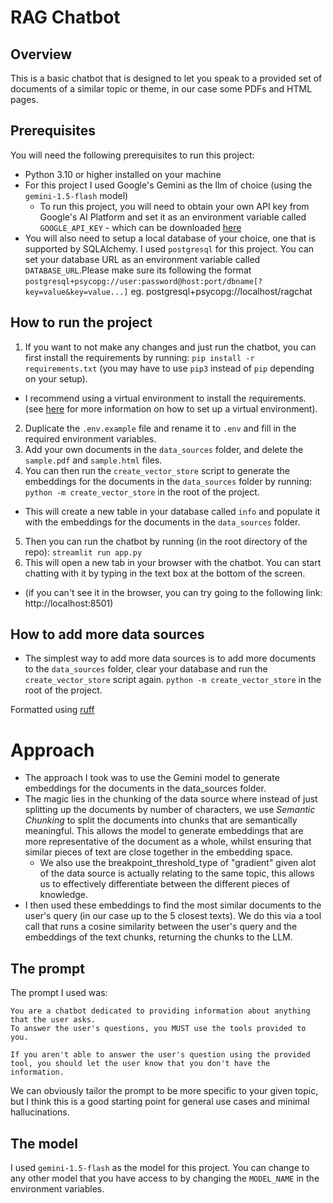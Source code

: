 # RAG Chatbot
## Overview
This is a basic chatbot that is designed to let you speak to a provided set of documents of a similar topic or theme, in our case some PDFs and HTML pages. 

## Prerequisites
You will need the following prerequisites to run this project:
- Python 3.10 or higher installed on your machine
- For this project I used Google's Gemini as the llm of choice (using the `gemini-1.5-flash` model)
  - To run this project, you will need to obtain your own API key from Google's AI Platform and set it as an environment variable called `GOOGLE_API_KEY` - which can be downloaded [here](https://aistudio.google.com/app/apikey)
- You will also need to setup a local database of your choice, one that is supported by SQLAlchemy. I used `postgresql` for this project. You can set your database URL as an environment variable called `DATABASE_URL`.Please make sure its following the format `postgresql+psycopg://user:password@host:port/dbname[?key=value&key=value...]` eg. postgresql+psycopg://localhost/ragchat

## How to run the project
1. If you want to not make any changes and just run the chatbot, you can first install the requirements by running:
  ```pip install -r requirements.txt``` (you may have to use `pip3` instead of `pip` depending on your setup).
  - I recommend using a virtual environment to install the requirements. (see [here](https://docs.python.org/3/library/venv.html) for more information on how to set up a virtual environment).
2. Duplicate the `.env.example` file and rename it to `.env` and fill in the required environment variables.
3. Add your own documents in the `data_sources` folder, and delete the `sample.pdf` and `sample.html` files.
4. You can then run the `create_vector_store` script to generate the embeddings for the documents in the `data_sources` folder by running:
  ```python -m create_vector_store``` in the root of the project.
  - This will create a new table in your database called `info` and populate it with the embeddings for the documents in the `data_sources` folder.
5. Then you can run the chatbot by running (in the root directory of the repo):
  ```streamlit run app.py```
6. This will open a new tab in your browser with the chatbot. You can start chatting with it by typing in the text box at the bottom of the screen.
  - (if you can't see it in the browser, you can try going to the following link: http://localhost:8501)

## How to add more data sources
- The simplest way to add more data sources is to add more documents to the `data_sources` folder, clear your database and run the `create_vector_store` script again.
    ```python -m create_vector_store``` in the root of the project.


Formatted using [ruff](https://docs.astral.sh/ruff/)


# Approach
- The approach I took was to use the Gemini model to generate embeddings for the documents in the data_sources folder. 
- The magic lies in the chunking of the data source where instead of just splitting up the documents by number of characters, we use *Semantic Chunking* to split the documents into chunks that are semantically meaningful. This allows the model to generate embeddings that are more representative of the document as a whole, whilst ensuring that similar pieces of text are close together in the embedding space.
  - We also use the breakpoint_threshold_type of "gradient" given alot of the data source is actually relating to the same topic, this allows us to effectively differentiate between the different pieces of knowledge.
- I then used these embeddings to find the most similar documents to the user's query (in our case up to the 5 closest texts). We do this via a tool call that runs a cosine similarity between the user's query and the embeddings of the text chunks, returning the chunks to the LLM. 

## The prompt
The prompt I used was:
```
You are a chatbot dedicated to providing information about anything that the user asks.
To answer the user's questions, you MUST use the tools provided to you.

If you aren't able to answer the user's question using the provided tool, you should let the user know that you don't have the information.

```

We can obviously tailor the prompt to be more specific to your given topic, but I think this is a good starting point for general use cases and minimal hallucinations.

## The model
I used `gemini-1.5-flash` as the model for this project. You can change to any other model that you have access to by changing the `MODEL_NAME` in the environment variables.